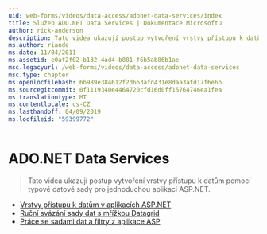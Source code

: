 ```yaml
---
uid: web-forms/videos/data-access/adonet-data-services/index
title: Služeb ADO.NET Data Services | Dokumentace Microsoftu
author: rick-anderson
description: Tato videa ukazují postup vytvoření vrstvy přístupu k datům pomocí typové datové sady pro jednoduchou aplikaci ASP.NET.
ms.author: riande
ms.date: 11/04/2011
ms.assetid: e0af2f02-b132-4ad4-b881-f6b5ab86b1ae
msc.legacyurl: /web-forms/videos/data-access/adonet-data-services
msc.type: chapter
ms.openlocfilehash: 6b989e384612f2d663afd431e8daa3afd17f6e6b
ms.sourcegitcommit: 0f1119340e4464720cfd16d0ff15764746ea1fea
ms.translationtype: MT
ms.contentlocale: cs-CZ
ms.lasthandoff: 04/09/2019
ms.locfileid: "59399772"
---
```

# <a name="adonet-data-services"></a>ADO.NET Data Services

> Tato videa ukazují postup vytvoření vrstvy přístupu k datům pomocí typové datové sady pro jednoduchou aplikaci ASP.NET.


- [Vrstvy přístupu k datům v aplikacích ASP.NET](data-access-layers-in-aspnet-applications.md)
- [Ruční svázání sady dat s mřížkou Datagrid](how-to-manually-bind-a-dataset-to-a-datagrid.md)
- [Práce se sadami dat a filtry z aplikace ASP](how-to-work-with-datasets-and-filters-from-an-asp-application.md)
